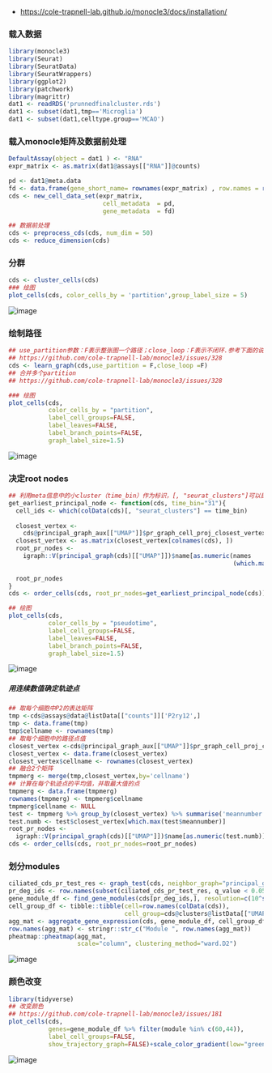 - https://cole-trapnell-lab.github.io/monocle3/docs/installation/
### 载入数据
```r
library(monocle3)
library(Seurat)
library(SeuratData)
library(SeuratWrappers)
library(ggplot2)
library(patchwork)
library(magrittr)
dat1 <- readRDS('prunnedfinalcluster.rds')
dat1 <- subset(dat1,tmp=='Microglia')
dat1 <- subset(dat1,celltype.group=='MCAO')
```
### 载入monocle矩阵及数据前处理
```r
DefaultAssay(object = dat1 ) <- "RNA"
expr_matrix <- as.matrix(dat1@assays[["RNA"]]@counts)

pd <- dat1@meta.data
fd <- data.frame(gene_short_name= rownames(expr_matrix) , row.names = rownames(expr_matrix))
cds <- new_cell_data_set(expr_matrix, 
                          cell_metadata  = pd, 
                          gene_metadata  = fd)

## 数据前处理
cds <- preprocess_cds(cds, num_dim = 50)
cds <- reduce_dimension(cds)
```
### 分群
```r
cds <- cluster_cells(cds)
### 绘图
plot_cells(cds, color_cells_by = 'partition',group_label_size = 5)
```
![image](https://user-images.githubusercontent.com/41554601/202502404-4300d985-891e-43f6-8daa-50adcb630af6.png)


### 绘制路径
```r
## use_partition参数：F表示整张图一个路径；close_loop：F表示不闭环.参考下面的说明
## https://github.com/cole-trapnell-lab/monocle3/issues/328
cds <- learn_graph(cds,use_partition = F,close_loop =F)
## 合并多个partition
## https://github.com/cole-trapnell-lab/monocle3/issues/328

### 绘图
plot_cells(cds,
           color_cells_by = "partition",
           label_cell_groups=FALSE,
           label_leaves=FALSE,
           label_branch_points=FALSE,
           graph_label_size=1.5)
```
![image](https://user-images.githubusercontent.com/41554601/202502445-fc2fc2d3-ab7a-4214-b8b5-fa4af3999ba2.png)

### 决定root nodes
```r
## 利用meta信息中的小cluster（time_bin）作为标识，[, "seurat_clusters"]可以目标信息
get_earliest_principal_node <- function(cds, time_bin="31"){
  cell_ids <- which(colData(cds)[, "seurat_clusters"] == time_bin)
  
  closest_vertex <-
    cds@principal_graph_aux[["UMAP"]]$pr_graph_cell_proj_closest_vertex
  closest_vertex <- as.matrix(closest_vertex[colnames(cds), ])
  root_pr_nodes <-
    igraph::V(principal_graph(cds)[["UMAP"]])$name[as.numeric(names
                                                              (which.max(table(closest_vertex[cell_ids,]))))]
  
  root_pr_nodes
}
cds <- order_cells(cds, root_pr_nodes=get_earliest_principal_node(cds))

## 绘图
plot_cells(cds,
           color_cells_by = "pseudotime",
           label_cell_groups=FALSE,
           label_leaves=FALSE,
           label_branch_points=FALSE,
           graph_label_size=1.5)
```
![image](https://user-images.githubusercontent.com/41554601/202502546-a2af039a-57eb-4fdb-9859-6eb4c241841b.png)

##### 用连续数值确定轨迹点
```r
## 取每个细胞中P2的表达矩阵
tmp <-cds@assays@data@listData[["counts"]]['P2ry12',]
tmp <- data.frame(tmp)
tmp$cellname <- rownames(tmp)
## 取每个细胞中的路径点值
closest_vertex <-cds@principal_graph_aux[["UMAP"]]$pr_graph_cell_proj_closest_vertex
closest_vertex <- data.frame(closest_vertex)
closest_vertex$cellname <- rownames(closest_vertex)
## 融合2个矩阵
tmpmerg <- merge(tmp,closest_vertex,by='cellname')
## 计算在每个轨迹点的平均值，并取最大值的点
tmpmerg <- data.frame(tmpmerg)
rownames(tmpmerg) <- tmpmerg$cellname
tmpmerg$cellname <- NULL
test <- tmpmerg %>% group_by(closest_vertex) %>% summarise('meannumber'=mean(tmp))
test.numb <- test$closest_vertex[which.max(test$meannumber)]
root_pr_nodes <-
  igraph::V(principal_graph(cds)[["UMAP"]])$name[as.numeric(test.numb)]
cds <- order_cells(cds, root_pr_nodes=root_pr_nodes)
```

### 划分modules
```r
ciliated_cds_pr_test_res <- graph_test(cds, neighbor_graph="principal_graph", cores=8)
pr_deg_ids <- row.names(subset(ciliated_cds_pr_test_res, q_value < 0.05))
gene_module_df <- find_gene_modules(cds[pr_deg_ids,], resolution=c(10^seq(-6,-1)))
cell_group_df <- tibble::tibble(cell=row.names(colData(cds)), 
                                cell_group=cds@clusters@listData[["UMAP"]][["clusters"]])
agg_mat <- aggregate_gene_expression(cds, gene_module_df, cell_group_df)
row.names(agg_mat) <- stringr::str_c("Module ", row.names(agg_mat))
pheatmap::pheatmap(agg_mat,
                   scale="column", clustering_method="ward.D2")
```
![image](https://user-images.githubusercontent.com/41554601/202597203-b1135bc5-48c2-4f7c-ba79-42ebd1a655e8.png)

### 颜色改变
```r
library(tidyverse)
## 改变颜色
## https://github.com/cole-trapnell-lab/monocle3/issues/181
plot_cells(cds,
           genes=gene_module_df %>% filter(module %in% c(60,44)),
           label_cell_groups=FALSE,
           show_trajectory_graph=FALSE)+scale_color_gradient(low="green", high="red")
```
![image](https://user-images.githubusercontent.com/41554601/202597190-76e34a57-8540-4441-a2b2-a0a10efcc2ce.png)

